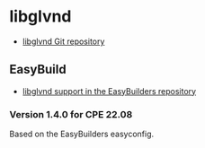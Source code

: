 # libglvnd

  * [libglvnd Git repository](https://gitlab.freedesktop.org/glvnd/libglvnd)


## EasyBuild

  * [libglvnd support in the EasyBuilders repository](https://github.com/easybuilders/easybuild-easyconfigs/tree/develop/easybuild/easyconfigs/l/libglvnd)

### Version 1.4.0 for CPE 22.08

Based on the EasyBuilders easyconfig.